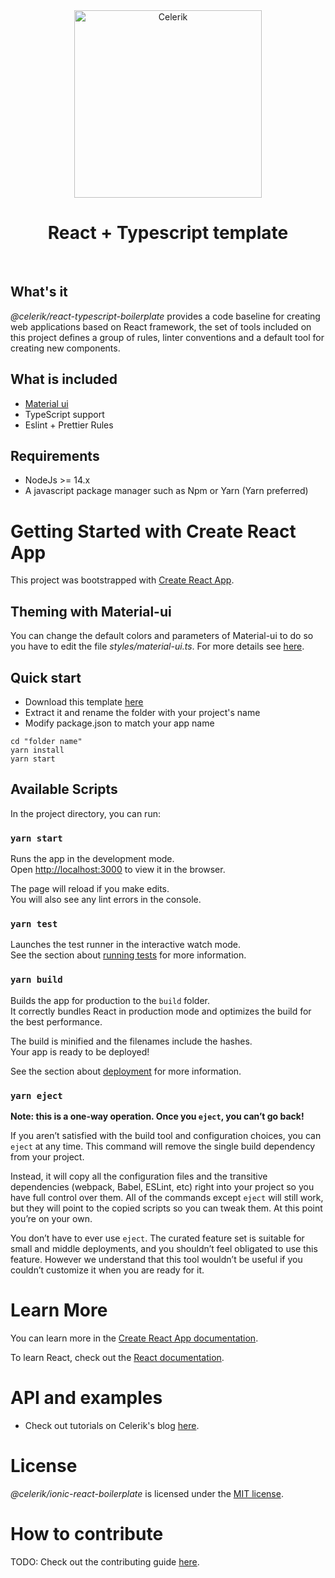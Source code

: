 <div align="center" markdown="1">

<img src="https://celerik.com/wp-content/uploads/2019/12/celerik-1.svg" alt="Celerik" width="300">

# React + Typescript template

<br>

</div>

## What's it

_@celerik/react-typescript-boilerplate_ provides a code baseline for creating web applications based on React framework, the set of tools included on this project defines a group of rules, linter conventions and a default tool for creating new components.

## What is included

- [Material ui](https://material-ui.com/getting-started/usage/)
- TypeScript support
- Eslint + Prettier Rules

## Requirements

- NodeJs >= 14.x
- A javascript package manager such as Npm or Yarn (Yarn preferred)

# Getting Started with Create React App

This project was bootstrapped with [Create React App](https://github.com/facebook/create-react-app).

## Theming with Material-ui

You can change the default colors and parameters of Material-ui to do so you have to edit the file _styles/material-ui.ts_. For more details see [here](https://material-ui.com/customization/theming/).

## Quick start

- Download this template [here](https://github.com/celerik/react-typescript-boilerplate/archive/refs/heads/main.zip)
- Extract it and rename the folder with your project's name
- Modify package.json to match your app name

```
cd "folder name"
yarn install
yarn start
```

## Available Scripts

In the project directory, you can run:

### `yarn start`

Runs the app in the development mode.\
Open [http://localhost:3000](http://localhost:3000) to view it in the browser.

The page will reload if you make edits.\
You will also see any lint errors in the console.

### `yarn test`

Launches the test runner in the interactive watch mode.\
See the section about [running tests](https://facebook.github.io/create-react-app/docs/running-tests) for more information.

### `yarn build`

Builds the app for production to the `build` folder.\
It correctly bundles React in production mode and optimizes the build for the best performance.

The build is minified and the filenames include the hashes.\
Your app is ready to be deployed!

See the section about [deployment](https://facebook.github.io/create-react-app/docs/deployment) for more information.

### `yarn eject`

**Note: this is a one-way operation. Once you `eject`, you can’t go back!**

If you aren’t satisfied with the build tool and configuration choices, you can `eject` at any time. This command will remove the single build dependency from your project.

Instead, it will copy all the configuration files and the transitive dependencies (webpack, Babel, ESLint, etc) right into your project so you have full control over them. All of the commands except `eject` will still work, but they will point to the copied scripts so you can tweak them. At this point you’re on your own.

You don’t have to ever use `eject`. The curated feature set is suitable for small and middle deployments, and you shouldn’t feel obligated to use this feature. However we understand that this tool wouldn’t be useful if you couldn’t customize it when you are ready for it.

# Learn More

You can learn more in the [Create React App documentation](https://facebook.github.io/create-react-app/docs/getting-started).

To learn React, check out the [React documentation](https://reactjs.org/).

# API and examples

- Check out tutorials on Celerik's blog [here](http://celerik.com).

# License

_@celerik/ionic-react-boilerplate_ is licensed under the [MIT license](LICENSE).

# How to contribute

TODO: Check out the contributing guide [here](CONTRIBUTING.md).
